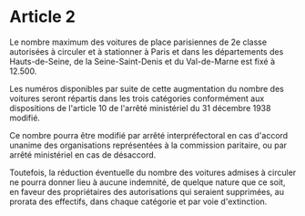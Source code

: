# Article 2

Le nombre maximum des voitures de place parisiennes de 2e classe autorisées à circuler et à stationner à Paris et dans les départements des Hauts-de-Seine, de la Seine-Saint-Denis et du Val-de-Marne est fixé à 12.500.

Les numéros disponibles par suite de cette augmentation du nombre des voitures seront répartis dans les trois catégories conformément aux dispositions de l'article 10 de l'arrêté ministériel du 31 décembre 1938 modifié.

Ce nombre pourra être modifié par arrêté interpréfectoral en cas d'accord unanime des organisations représentées à la commission paritaire, ou par arrêté ministériel en cas de désaccord.

Toutefois, la réduction éventuelle du nombre des voitures admises à circuler ne pourra donner lieu à aucune indemnité, de quelque nature que ce soit, en faveur des propriétaires des autorisations qui seraient supprimées, au prorata des effectifs, dans chaque catégorie et par voie d'extinction.
